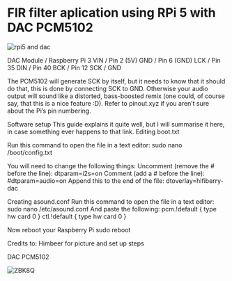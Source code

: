 # FIR filter aplication using RPi 5 with DAC PCM5102

![rpi5 and dac](https://github.com/user-attachments/assets/55c003f5-7e87-428f-b4b3-eaf175b9dd2c)


DAC Module	          /        Raspberry Pi 3
VIN	                 /         Pin 2 (5V)
GND	                 /         Pin 6 (GND)
LCK	                 /         Pin 35
DIN	                 /         Pin 40
BCK	                 /         Pin 12
SCK	                 /         GND


The PCM5102 will generate SCK by itself, but it needs to know that it should do that, this is done by connecting SCK to GND. Otherwise your audio output will sound like a distorted, bass-boosted remix (one could, of course say, that this is a nice feature :D).
Refer to pinout.xyz if you aren’t sure about the Pi’s pin numbering.

Software setup
This guide explains it quite well, but I will summarise it here, in case something ever happens to that link.
Editing boot.txt

Run this command to open the file in a text editor:
sudo nano /boot/config.txt

You will need to change the following things:
Uncomment (remove the # before the line):
dtparam=i2s=on
Comment (add a # before the line):
#dtparam=audio=on
Append this to the end of the file:
dtoverlay=hifiberry-dac

Creating asound.conf
Run this command to open the file in a text editor:
sudo nano /etc/asound.conf
And paste the following:
pcm.!default  {
 type hw card 0
}
ctl.!default {
 type hw card 0
}

Now reboot your Raspberry Pi
sudo reboot

Credits to:  Himbeer for picture and set up steps

DAC PCM5102

![ZBK8Q](https://github.com/user-attachments/assets/60383264-e44c-41a9-9537-8bbbf705d85c)
